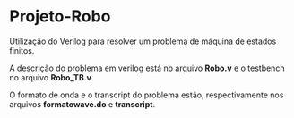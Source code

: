 # Projeto-Robo
Utilização do Verilog para resolver um problema de máquina de estados finitos.

A descrição do problema em verilog está no arquivo **Robo.v** e o testbench no arquivo **Robo_TB.v**.

O formato de onda e o transcript do problema estão, respectivamente nos arquivos **formatowave.do** e **transcript**.
